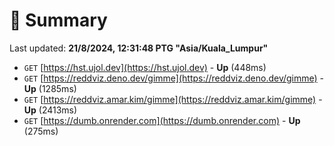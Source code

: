 # 📖 Summary
Last updated: **21/8/2024, 12:31:48 PTG "Asia/Kuala_Lumpur"**

- `GET` [https://hst.ujol.dev](https://hst.ujol.dev) - **Up** (448ms)
- `GET` [https://reddviz.deno.dev/gimme](https://reddviz.deno.dev/gimme) - **Up** (1285ms)
- `GET` [https://reddviz.amar.kim/gimme](https://reddviz.amar.kim/gimme) - **Up** (2413ms)
- `GET` [https://dumb.onrender.com](https://dumb.onrender.com) - **Up** (275ms)
